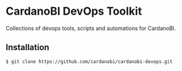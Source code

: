# CardanoBI DevOps Toolkit

Collections of devops tools, scripts and automations for CardanoBI.

## Installation

```
$ git clone https://github.com/cardanobi/cardanobi-devops.git
```
